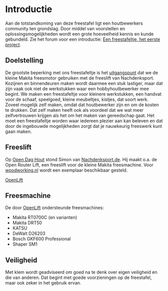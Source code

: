 # Introductie

Aan de totstandkoming van deze freestafel ligt een houtbewerkers community ten grondslag. Door middel van voorstellen en oplossingsmogelijkheden wordt een grote hoeveelheid kennis en kunde gebundeld.
Zie het forum voor een introductie: [Een freestafeltje, het eerste project](https://woodworking.nl/threads/een-freestafeltje-het-eerste-project.39623/).

## Doelstelling

De grootste beperking met ons freestafeltje is het [uitgangspunt](/uitgangspunten) dat we de kleine Makita freesmotor gebruiken met de freeslift van Nachdenksport. Kozijnen en binnendeuren maken wordt daarmee een stuk lastiger, maar dat zijn vaak ook niet de werkstukken waar een hobbyhoutbewerker mee begint. We maken een freestafeltje voor kleinere werkstukken, een handvat voor de schaaf, speelgoed, kleine meubeltjes, kistjes, dat soort werk.
Zoveel mogelijk zelf maken, omdat dat houtbewerker zijn en om de kosten te drukken. Dat zelf maken heeft ook als voordeel dat we wat meer zelfvertrouwen krijgen als het om het maken van gereedschap gaat. Het moet een freestafeltje worden waar iedereen plezier aan kan beleven en dat door de ingebouwde mogelijkheden zorgt dat je nauwkeurig freeswerk kunt gaan maken.

## Freeslift

Op [Open Dag Hout](https://opendaghout.nl/) stond Simon van [Nachdenksport.de](https://nachdenksport.de). Hij maakt o.a. de Open Router Lift, een freeslift voor de kleine Makita freesmachine. Voor [woodworking.nl](woodworking.nl) wordt een exemplaar beschikbaar gesteld.

[OpenLift](https://openlift.nachdenksport.de/docs/)

## Freesmachine

De door [OpenLift](https://openlift.nachdenksport.de) ondersteunde freesmachines:

- Makita RT0700C (en varianten)
- Makita DRT50
- KATSU
- DeWalt D26203
- Bosch GKF600 Professional
- Shaper SM1

## Veiligheid

Met klem wordt geadviseerd om goed na te denk over eigen veiligheid en die van anderen. Dat begint met goede voorzieningen op de freestafel, maar ook zeker in het gebruik ervan.
